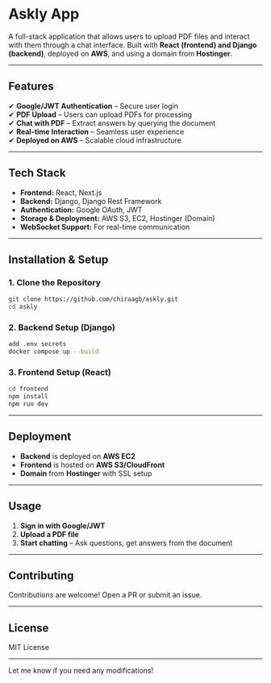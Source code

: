 
# **Askly App**  

A full-stack application that allows users to upload PDF files and interact with them through a chat interface. Built with **React (frontend) and Django (backend)**, deployed on **AWS**, and using a domain from **Hostinger**.

---

## **Features**  
✔ **Google/JWT Authentication** – Secure user login  
✔ **PDF Upload** – Users can upload PDFs for processing  
✔ **Chat with PDF** – Extract answers by querying the document  
✔ **Real-time Interaction** – Seamless user experience  
✔ **Deployed on AWS** – Scalable cloud infrastructure  

---

## **Tech Stack**  
- **Frontend:** React, Next.js  
- **Backend:** Django, Django Rest Framework  
- **Authentication:** Google OAuth, JWT  
- **Storage & Deployment:** AWS S3, EC2, Hostinger (Domain)  
- **WebSocket Support:** For real-time communication  

---

## **Installation & Setup**  

### **1. Clone the Repository**  
```bash
git clone https://github.com/chiraagb/askly.git
cd askly
```

### **2. Backend Setup (Django)**
```bash
add .env secrets
docker compose up --build
```

### **3. Frontend Setup (React)**
```bash
cd frontend
npm install
npm run dev
```

---

## **Deployment**  
- **Backend** is deployed on **AWS EC2**  
- **Frontend** is hosted on **AWS S3/CloudFront**  
- **Domain** from **Hostinger** with SSL setup  

---

## **Usage**  
1. **Sign in with Google/JWT**  
2. **Upload a PDF file**  
3. **Start chatting** – Ask questions, get answers from the document  

---

## **Contributing**  
Contributions are welcome! Open a PR or submit an issue.

---

## **License**  
MIT License  

---

Let me know if you need any modifications!

